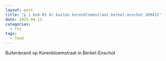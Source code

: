 ```yaml
---
layout: post
title: "p 1 bzb-01 br buiten korenbloemstraat berkel-enschot 209431"
date: 2025-04-12
categories: 
  - rss
tags: 
  - feed
---
```


Buitenbrand op Korenbloemstraat in Berkel-Enschot
